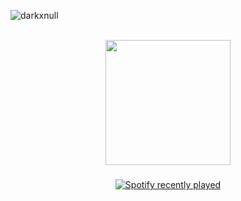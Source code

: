 ![darkxnull](https://cdn.discordapp.com/attachments/1232454048452444184/1232850048434438274/56b9bcbd4249ff20ae01c128ccceb1cb.gif?ex=662af494&is=6629a314&hm=a1e0d4ad8afa8c645d858b0aa4a573007e5416acc798f94592e01364fee70a0b&)

<br clear="both">

<div align="center">
  <img height="200" src="https://cdn.discordapp.com/attachments/1232454048452444184/1232850048434438274/56b9bcbd4249ff20ae01c128ccceb1cb.gif?ex=662af494&is=6629a314&hm=a1e0d4ad8afa8c645d858b0aa4a573007e5416acc798f94592e01364fee70a0b&"  />
</div>

###

<div align="center">
  <a href="https://open.spotify.com/user/![DarK](https://spotify-recently-played-readme.vercel.app/api?user=cjezwkasz9kmte79ciklndtg5)">
    <img src="https://spotify-recently-played-readme.vercel.app/api?user=!%5BDarK%5D(https://spotify-recently-played-readme.vercel.app/api?user=cjezwkasz9kmte79ciklndtg5)&count=5&unique=false" alt="Spotify recently played"  />
  </a>
</div>

###
